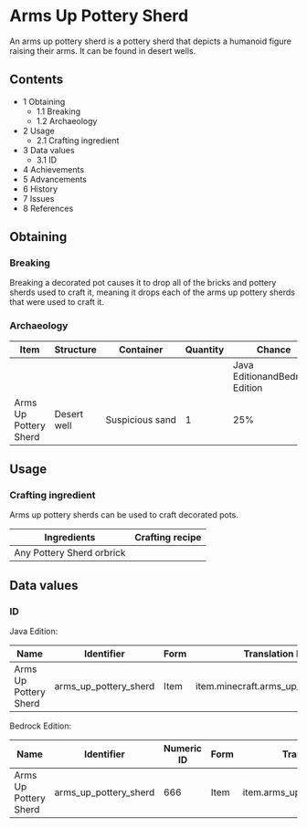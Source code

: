 # Arms Up Pottery Sherd
An arms up pottery sherd is a pottery sherd that depicts a humanoid figure raising their arms. It can be found in desert wells.

## Contents
- 1 Obtaining
	- 1.1 Breaking
	- 1.2 Archaeology
- 2 Usage
	- 2.1 Crafting ingredient
- 3 Data values
	- 3.1 ID
- 4 Achievements
- 5 Advancements
- 6 History
- 7 Issues
- 8 References

## Obtaining
### Breaking
Breaking a decorated pot causes it to drop all of the bricks and pottery sherds used to craft it, meaning it drops each of the arms up pottery sherds that were used to craft it.

### Archaeology
| Item                  | Structure   | Container       | Quantity | Chance                         |
|-----------------------|-------------|-----------------|----------|--------------------------------|
|                       |             |                 |          | Java EditionandBedrock Edition |
| Arms Up Pottery Sherd | Desert well | Suspicious sand | 1        | 25%                            |

## Usage
### Crafting ingredient
Arms up pottery sherds can be used to craft decorated pots.

| Ingredients               | Crafting recipe |
|---------------------------|-----------------|
| Any Pottery Sherd orbrick |                 |

## Data values
### ID
Java Edition:

| Name                  | Identifier            | Form | Translation key                      |
|-----------------------|-----------------------|------|--------------------------------------|
| Arms Up Pottery Sherd | arms_up_pottery_sherd | Item | item.minecraft.arms_up_pottery_sherd |

Bedrock Edition:

| Name                  | Identifier            | Numeric ID | Form | Translation key                 |
|-----------------------|-----------------------|------------|------|---------------------------------|
| Arms Up Pottery Sherd | arms_up_pottery_sherd | 666        | Item | item.arms_up_pottery_sherd.name |


